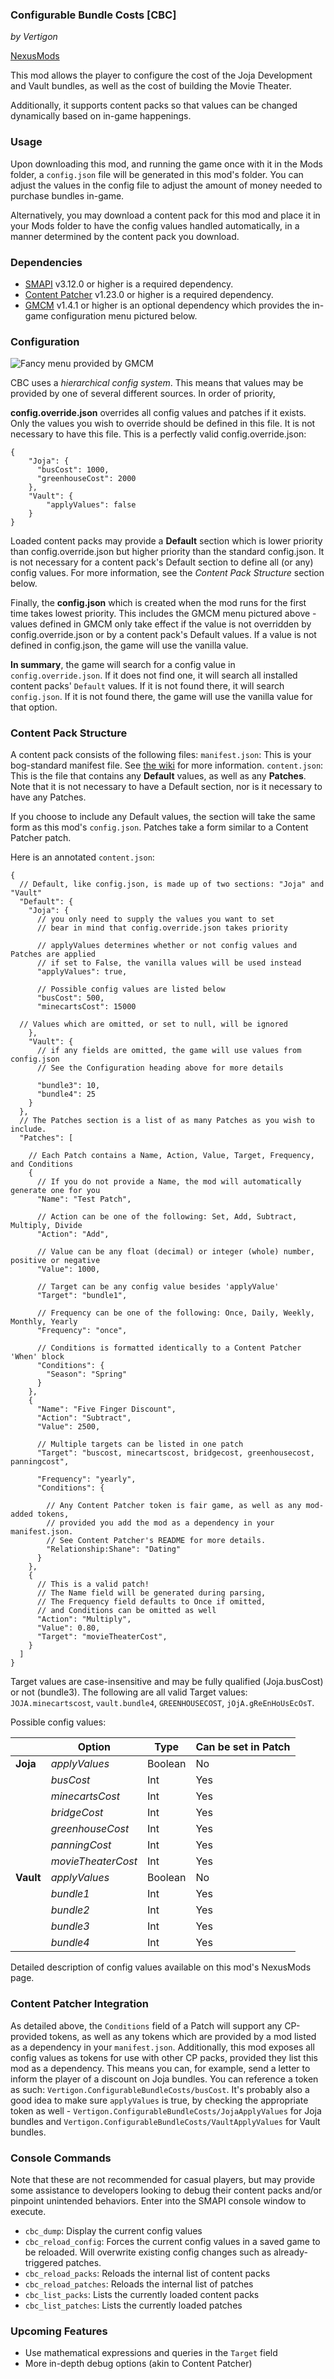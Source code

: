 ### Configurable Bundle Costs [CBC]
*by Vertigon*

[NexusMods](https://www.nexusmods.com/stardewvalley/mods/9444)

This mod allows the player to configure the cost of the Joja Development and Vault bundles, as well as the cost of building the Movie Theater.

Additionally, it supports content packs so that values can be changed dynamically based on in-game happenings.
### Usage
Upon downloading this mod, and running the game once with it in the Mods folder, a `config.json` file will be generated in this mod's folder. You can adjust the values in the config file to adjust the amount of money needed to purchase bundles in-game.

Alternatively, you may download a content pack for this mod and place it in your Mods folder to have the config values handled automatically, in a manner determined by the content pack you download.
### Dependencies
* [SMAPI](https://smapi.io/)  v3.12.0 or higher is a required dependency.
* [Content Patcher](https://www.nexusmods.com/stardewvalley/mods/1915) v1.23.0 or higher is a required dependency.
* [GMCM](https://www.nexusmods.com/stardewvalley/mods/5098) v1.4.1 or higher is an optional dependency which provides the in-game configuration menu pictured below.

### Configuration
![Fancy menu provided by GMCM](https://i.imgur.com/tcTeCHd.png)

CBC uses a *hierarchical config system*. This means that values may be provided by one of several different sources. In order of priority,

**config.override.json** overrides all config values and patches if it exists. Only the values you wish to override should be defined in this file. It is not necessary to have this file.
This is a perfectly valid config.override.json:

    {
		"Joja": {
		  "busCost": 1000,
		  "greenhouseCost": 2000
		},
		"Vault": {
			"applyValues": false
		}
	}

Loaded content packs may provide a **Default** section which is lower priority than config.override.json but higher priority than the standard config.json. It is not necessary for a content pack's Default section to define all (or any) config values. For more information, see the *Content Pack Structure* section below.

Finally, the **config.json** which is created when the mod runs for the first time takes lowest priority. This includes the GMCM menu pictured above - values defined in GMCM only take effect if the value is not overridden by config.override.json or by a content pack's Default values. If a value is not defined in config.json, the game will use the vanilla value.

**In summary**, the game will search for a config value in `config.override.json`. If it does not find one, it will search all installed content packs' `Default` values. If it is not found there, it will search `config.json`. If it is not found there, the game will use the vanilla value for that option.

### Content Pack Structure

A content pack consists of the following files:
`manifest.json`: This is your bog-standard manifest file. See [the wiki](https://stardewvalleywiki.com/Modding:Modder_Guide/APIs/Manifest) for more information.
`content.json`: This is the file that contains any **Default** values, as well as any **Patches**. Note that it is not necessary to have a Default section, nor is it necessary to have any Patches.

If you choose to include any Default values, the section will take the same form as this mod's `config.json`. Patches take a form similar to a Content Patcher patch.

Here is an annotated `content.json`:

    {
      // Default, like config.json, is made up of two sections: "Joja" and "Vault"
      "Default": {
        "Joja": {
          // you only need to supply the values you want to set
          // bear in mind that config.override.json takes priority
          
          // applyValues determines whether or not config values and Patches are applied
          // if set to False, the vanilla values will be used instead
          "applyValues": true,
          
          // Possible config values are listed below
          "busCost": 500,
          "minecartsCost": 15000
	  
	  // Values which are omitted, or set to null, will be ignored
        },
        "Vault": {
          // if any fields are omitted, the game will use values from config.json
          // See the Configuration heading above for more details
          
          "bundle3": 10,
          "bundle4": 25
        }
      },
      // The Patches section is a list of as many Patches as you wish to include.
      "Patches": [
      
        // Each Patch contains a Name, Action, Value, Target, Frequency, and Conditions
        {
          // If you do not provide a Name, the mod will automatically generate one for you
          "Name": "Test Patch",
          
          // Action can be one of the following: Set, Add, Subtract, Multiply, Divide
          "Action": "Add",
          
          // Value can be any float (decimal) or integer (whole) number, positive or negative
          "Value": 1000,
          
          // Target can be any config value besides 'applyValue'
          "Target": "bundle1",
          
          // Frequency can be one of the following: Once, Daily, Weekly, Monthly, Yearly
          "Frequency": "once",
          
          // Conditions is formatted identically to a Content Patcher 'When' block
          "Conditions": {
    	    "Season": "Spring"
    	  }
        },
        {
          "Name": "Five Finger Discount",
          "Action": "Subtract",
          "Value": 2500,
          
          // Multiple targets can be listed in one patch
          "Target": "buscost, minecartscost, bridgecost, greenhousecost, panningcost",
          
          "Frequency": "yearly",
          "Conditions": {
          
            // Any Content Patcher token is fair game, as well as any mod-added tokens,
            // provided you add the mod as a dependency in your manifest.json.
            // See Content Patcher's README for more details.
            "Relationship:Shane": "Dating"
          }
        },
        {
          // This is a valid patch!
          // The Name field will be generated during parsing,
          // The Frequency field defaults to Once if omitted,
          // and Conditions can be omitted as well
          "Action": "Multiply",
          "Value": 0.80,
          "Target": "movieTheaterCost",
        }
      ]
    }

Target values are case-insensitive and may be fully qualified (Joja.busCost) or not (bundle3). The following are all valid Target values:
`JOJA.minecartscost`, `vault.bundle4`, `GREENHOUSECOST`, `jOjA.gReEnHoUsEcOsT`.

Possible config values:

|  | Option | Type | Can be set in Patch |
|---|---|---|---|
| **Joja** | *applyValues* | Boolean | No |
|  | *busCost* | Int | Yes |
|  | *minecartsCost* | Int | Yes |
|  | *bridgeCost* | Int | Yes |
|  | *greenhouseCost* | Int | Yes |
|  | *panningCost* | Int | Yes |
|  | *movieTheaterCost* | Int | Yes |
| **Vault** | *applyValues* | Boolean | No |
|  | *bundle1* | Int | Yes |
|  | *bundle2* | Int | Yes |
|  | *bundle3* | Int | Yes |
|  | *bundle4* | Int | Yes |

Detailed description of config values available on this mod's NexusMods page.

### Content Patcher Integration
As detailed above, the `Conditions` field of a Patch will support any CP-provided tokens, as well as any tokens which are provided by a mod listed as a dependency in your `manifest.json`. Additionally, this mod exposes all config values as tokens for use with other CP packs, provided they list this mod as a dependency. This means you can, for example, send a letter to inform the player of a discount on Joja bundles. You can reference a token as such: `Vertigon.ConfigurableBundleCosts/busCost`. It's probably also a good idea to make sure `applyValues` is true, by checking the appropriate token as well - `Vertigon.ConfigurableBundleCosts/JojaApplyValues` for Joja bundles and `Vertigon.ConfigurableBundleCosts/VaultApplyValues` for Vault bundles.

### Console Commands
Note that these are not recommended for casual players, but may provide some assistance to developers looking to debug their content packs and/or pinpoint unintended behaviors. Enter into the SMAPI console window to execute.

* `cbc_dump`: Display the current config values
* `cbc_reload_config`: Forces the current config values in a saved game to be reloaded. Will overwrite existing config changes such as already-triggered patches.
* `cbc_reload_packs`: Reloads the internal list of content packs
* `cbc_reload_patches`: Reloads the internal list of patches
* `cbc_list_packs`: Lists the currently loaded content packs
* `cbc_list_patches`: Lists the currently loaded patches

### Upcoming Features
 * Use mathematical expressions and queries in the `Target` field
 * More in-depth debug options (akin to Content Patcher)
